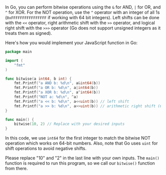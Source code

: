 In Go, you can perform bitwise operations using the `&` for AND, `|` for OR, and `^` for XOR. For the NOT operation, use the `^` operator with an integer of all 1s (`0xFFFFFFFFFFFFFFFF` if working with 64 bit integers). Left shifts can be done with the `<<` operator, right arithmetic shift with the `>>` operator, and logical right shift with the `>>>` operator (Go does not support unsigned integers as it treats them as signed).

Here's how you would implement your JavaScript function in Go:

```go
package main

import (
	"fmt"
)

func bitwise(a int64, b int) {
	fmt.Printf("a AND b: %d\n", a&int64(b))
	fmt.Printf("a OR b: %d\n", a|int64(b))
	fmt.Printf("a XOR b: %d\n", a^int64(b))
	fmt.Printf("NOT a: %d\n", ^a)
	fmt.Printf("a << b: %d\n", a<<uint(b)) // left shift
	fmt.Printf("a >> b: %d\n", a>>uint(b)) // arithmetic right shift (Go does not differentiate between logical and arithmetic shifts for signed integers, so it's the same as >>>)
}

func main() {
	bitwise(10, 2) // Replace with your desired inputs
}
```
In this code, we use `int64` for the first integer to match the bitwise NOT operation which works on 64-bit numbers. Also, note that Go uses `uint` for shift operations to avoid negative shifts.

Please replace "10" and "2" in the last line with your own inputs. The `main()` function is required to run this program, so we call our `bitwise()` function from there.
